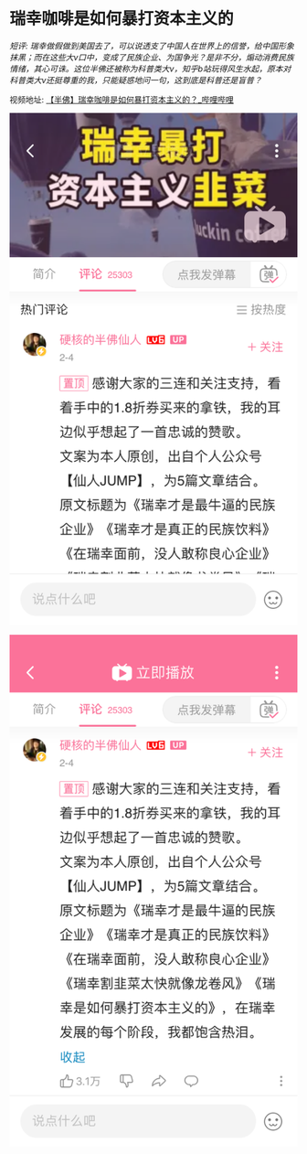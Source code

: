 瑞幸咖啡是如何暴打资本主义的
===========================

*短评: 瑞幸做假做到美国去了，可以说透支了中国人在世界上的信誉，给中国形象抹黑；而在这些大v口中，变成了民族企业、为国争光？是非不分，煽动消费民族情绪，其心可诛。这位半佛还被称为科普类大v，知乎b站玩得风生水起，原本对科普类大v还挺尊重的我，只能疑惑地问一句，这到底是科普还是盲普？*

视频地址: [【半佛】瑞幸咖啡是如何暴打资本主义的？_哔哩哔哩](https://www.bilibili.com/video/BV1T7411W7ca)

![image](images/2020-02-04-rx01.png)

![image](images/2020-02-04-rx02.png)
